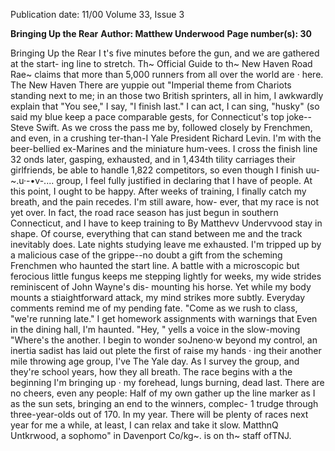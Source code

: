 Publication date: 11/00
Volume 33, Issue 3

**Bringing Up the Rear**
**Author: Matthew Underwood**
**Page number(s): 30**

Bringing Up the Rear 
I t's five minutes before the gun, and we are gathered at the start-
ing line to stretch. Th~ Official Guide to th~ New Haven Road Rae~ 
claims that more than 5,000 runners from all over the world are 
· here. The New Haven 
There are yuppie 
out 
"Imperial 
theme from Chariots 
standing next to me; in an 
those two British sprinters, all in 
him, I awkwardly explain that 
"You see," I say, "I finish last." 
I can act, I can sing, 
"husky" (so said my blue 
keep a pace comparable 
gests, for Connecticut's top 
joke--Steve Swift. As we cross the 
pass me by, followed closely by 
Frenchmen, and even, in a crushing 
ter-than-I Yale President Richard Levin. I'm 
with the beer-bellied ex-Marines and the 
miniature hum-vees. I cross the finish line 32 
onds later, gasping, exhausted, and in 1,434th 
tility carriages 
their girlfriends, 
be able to handle 
1,822 competitors, so even though I finish uu-~.u·-•v-.... 
group, I feel fully justified in declaring that I have 
of people. 
At this point, I ought to be happy. After weeks of training, 
I finally catch my breath, and the pain recedes. I'm still aware, how-
ever, that my race is not yet over. In fact, the road race season has 
just begun in southern Connecticut, and I have to keep training to 
By Matthevv Undervvood 
stay in shape. Of course, everything that can stand between me and 
the track inevitably does. Late nights studying leave me exhausted. 
I'm tripped up by a malicious case of the grippe--no doubt a gift 
from the scheming Frenchmen who haunted the start line. A battle 
with a microscopic but ferocious little fungus keeps me stepping 
lightly for weeks, my wide strides reminiscent of John Wayne's dis-
mounting his horse. 
Yet while my body mounts a stiaightforward attack, my mind 
strikes more subtly. Everyday comments remind me of my pending 
fate. "Come 
as we rush to class, "we're running 
late." I get 
homework assignments with 
warnings that 
Even in the dining hall, I'm 
haunted. "Hey, 
" yells a voice in the slow-moving 
"Where's the 
another. I begin to wonder 
soJneno·w beyond my control, an inertia 
sadist has laid out 
plete the first of 
raise my hands · 
ing their 
another mile 
throwing 
age group, I've 
The Yale 
day. As I survey the 
group, and they're 
school years, how they all 
breath. The race begins with a 
the beginning I'm bringing up 
· 
my forehead, lungs burning, 
dead last. There are no cheers, 
even any people: Half of my own 
gather up the line marker as I 
as the sun sets, bringing an end to the 
winners, complec-
1 trudge through 
three-year-olds 
out of 170. In my 
year. There will be plenty of races next year for me 
a while, at least, I can relax and take it slow. 
MatthnQ Untkrwood, a sophomo" in Davenport Co/kg~. is on th~ staff ofTNJ.